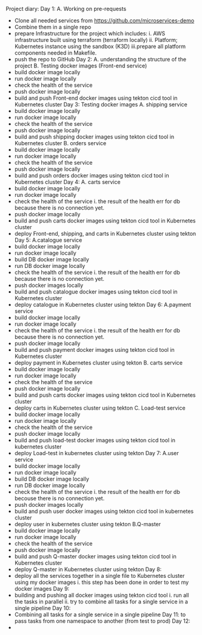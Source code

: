 Project diary:
Day 1:
A. Working on pre-requests
- Clone all needed services from https://github.com/microservices-demo 
- Combine them in a single repo
- prepare Infrastructure for the project which includes:
  i.  AWS infrastructure built using terraform (terraform locally)
  ii. Platform; Kubernetes instance using the sandbox (K3D)
  iii.prepare all platform components needed in Makefile.
- push the repo to GitHub
Day 2:
A. understanding the structure of the project
B. Testing docker images (Front-end service)
- build docker image locally
- run docker image locally
- check the health of the service
- push docker image locally
- build and push Front-end docker images using tekton cicd tool in Kubernetes cluster 
Day 3:
Testing docker images 
A. shipping service
- build docker image locally
- run docker image locally
- check the health of the service
- push docker image locally
- build and push shipping docker images using tekton cicd tool in Kubernetes cluster 
B. orders service
- build docker image locally
- run docker image locally
- check the health of the service
- push docker image locally
- build and push orders docker images using tekton cicd tool in Kubernetes cluster 
Day 4:
A. carts service
- build docker image locally
- run docker image locally
- check the health of the service
  i. the result of the health err for db because there is no connection yet.
- push docker image locally
- build and push carts docker images using tekton cicd tool in Kubernetes cluster 
- deploy Front-end, shipping, and carts in Kubernetes cluster using tekton 
Day 5:
A.catalogue service
- build docker image locally
- run docker image locally
- build DB docker image locally
- run DB docker image locally
- check the health of the service
  i. the result of the health err for db because there is no connection yet.
- push docker images locally
- build and push catalogue docker images using tekton cicd tool in Kubernetes cluster 
- deploy catalogue in Kubernetes cluster using tekton 
Day 6:
A.payment service
- build docker image locally
- run docker image locally
- check the health of the service
  i. the result of the health err for db because there is no connection yet.
- push docker image locally
- build and push payment docker images using tekton cicd tool in Kubernetes cluster 
- deploy payment in Kubernetes cluster using tekton
B. carts service
- build docker image locally
- run docker image locally
- check the health of the service
- push docker image locally
- build and push carts docker images using tekton cicd tool in Kubernetes cluster 
- deploy carts in Kubernetes cluster using tekton
C. Load-test service
- build docker image locally
- run docker image locally
- check the health of the service
- push docker image locally
- build and push load-test docker images using tekton cicd tool in kubernetes cluster 
- deploy Load-test in kubernetes cluster using tekton
Day 7:
A.user service
- build docker image locally
- run docker image locally
- build DB docker image locally
- run DB docker image locally
- check the health of the service
  i. the result of the health err for db becouse there is no connection yet.
- push docker images locally
- build and push user docker images using tekton cicd tool in kubernetes cluster 
- deploy user in kubernetes cluster using tekton
B.Q-master
- build docker image locally
- run docker image locally
- check the health of the service
- push docker image locally
- build and push Q-master docker images using tekton cicd tool in Kubernetes cluster 
- deploy Q-master in Kubernetes cluster using tekton
Day 8:
- deploy all the services together in a single file to Kubernetes cluster using my docker images
  i. this step has been done in order to test my docker images 
Day 9:
- building and pushing all docker images using tekton cicd tool
  i.  run all the tasks in parallel
  ii. try to combine all tasks for a single service in a single pipeline 
Day 10:
- Combining all tasks for a single service in a single pipeline 
Day 11:
 to pass tasks from one namespace to another (from test to prod)
Day 12:
-

